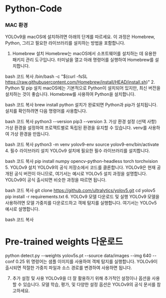 # Python-Code

### MAC 환경
YOLOv9을 macOS에 설치하려면 아래의 단계를 따르세요. 이 과정은 Homebrew, Python, 그리고 필요한 라이브러리를 설치하는 방법을 포함합니다.

1. Homebrew 설치
Homebrew는 macOS에서 소프트웨어를 설치하는 데 유용한 패키지 관리 도구입니다. 터미널을 열고 아래 명령어를 실행하여 Homebrew를 설치합니다.

bash
코드 복사
/bin/bash -c "$(curl -fsSL https://raw.githubusercontent.com/Homebrew/install/HEAD/install.sh)"
2. Python 및 pip 설치
macOS에는 기본적으로 Python이 설치되어 있지만, 최신 버전을 설치하는 것이 좋습니다. Homebrew를 사용하여 Python을 설치합니다.

bash
코드 복사
brew install python
설치가 완료되면 Python과 pip가 설치됩니다. 설치를 확인하려면 다음 명령어를 사용합니다.

bash
코드 복사
python3 --version
pip3 --version
3. 가상 환경 설정 (선택 사항)
가상 환경을 설정하여 프로젝트별로 독립된 환경을 유지할 수 있습니다. venv를 사용하여 가상 환경을 만듭니다.

bash
코드 복사
python3 -m venv yolov9-env
source yolov9-env/bin/activate
4. 필수 라이브러리 설치
YOLOv9 설치에 필요한 필수 라이브러리를 설치합니다.

bash
코드 복사
pip install numpy opencv-python-headless torch torchvision
5. YOLOv9 설치
YOLOv9의 공식 저장소에서 코드를 클론합니다. YOLOv9은 현재 공개된 공식 버전이 아니므로, 여기서는 예시로 YOLOv5 설치 과정을 설명합니다. YOLOv9이 공식 출시되면 비슷한 과정을 따르면 됩니다.

bash
코드 복사
git clone https://github.com/ultralytics/yolov5.git
cd yolov5
pip install -r requirements.txt
6. YOLOv9 모델 다운로드 및 실행
YOLOv9 모델을 사용하려면 모델 가중치를 다운로드하고 객체 탐지를 실행합니다. 여기서는 YOLOv5 예시로 설명합니다.

bash
코드 복사
# Pre-trained weights 다운로드
python detect.py --weights yolov5s.pt --source data/images --img 640 --conf 0.25
위 명령어는 샘플 이미지를 사용하여 객체 탐지를 실행합니다. YOLOv9이 출시되면 적절한 가중치 파일과 소스 경로를 변경하여 사용하면 됩니다.

7. 추가 설정 및 사용
YOLOv9을 더 잘 활용하기 위해 추가적인 설정이나 옵션을 사용할 수 있습니다. 모델 학습, 평가, 및 다양한 설정 옵션은 YOLOv9의 공식 문서를 참고하세요.


